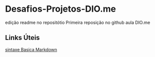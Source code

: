 # Desafios-Projetos-DIO.me
edição readme no repositótio
Primeira reposição no github aula DIO.me
## Links Úteis
[sintaxe Basica Markdown](https://www.dio.me/)
